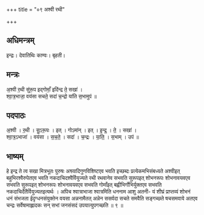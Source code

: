 +++
title = "०९ अश्वी रथी"

+++
## अधिमन्त्रम्
इन्द्रः। देवातिथिः काण्वः। बृहती।

## मन्त्रः
अ॒श्वी र॒थी सु॑रू॒प इद्गोमाँ॒ इदि॑न्द्र ते॒ सखा॑ ।  
श्वा॒त्र॒भाजा॒ वय॑सा सचते॒ सदा॑ च॒न्द्रो या॑ति स॒भामुप॑ ॥

## पदपाठः
अ॒श्वी । र॒थी । सु॒ऽरू॒पः । इत् । गोऽमा॑न् । इत् । इ॒न्द्र॒ । ते॒ । सखा॑ ।  
श्वा॒त्र॒ऽभाजा॑ । वय॑सा । स॒च॒ते॒ । सदा॑ । च॒न्द्रः । या॒ति॒ । स॒भाम् । उप॑ ॥

## भाष्यम्
हे इन्द्र ते त्व सखा मित्रभूतः पुरुषः अश्व्यादिगुणविशिष्टएव भवति इच्छब्दः प्रत्येकमभिसंबध्यते अश्वीइत् बहुभिरश्वैरुपेतएव भवति नकदाचिदश्वैर्वियुज्यते रथी रथवानेव सभवति सुरूपइत् शोभनरूपः शोभनावयवएव सभवति सुरूपइत् शोभनरूपः शोभनावयवएव सभवति गोमाँइत् बह्वीभिर्गोभिर्युक्तएव सभवति नकदाचिर्देतैर्वियुज्यतइत्यर्थः । अपिच श्वात्राभाजा श्वात्रमिति धननाम आशु अतनी- यं शीघ्रं प्राप्तव्यं शोभनं धनं संभजता ईदृग्धनसंयुक्तेन वयसा अन्ननामैतत् अन्नेन ससर्वदा सचते समवैति सङ्गच्छते षचसमवाये अतएव चन्द्रः सर्वेषामाह्लादकः सन् सभां जनसंसदं उपयात्युपगच्छति ॥ ९ ॥